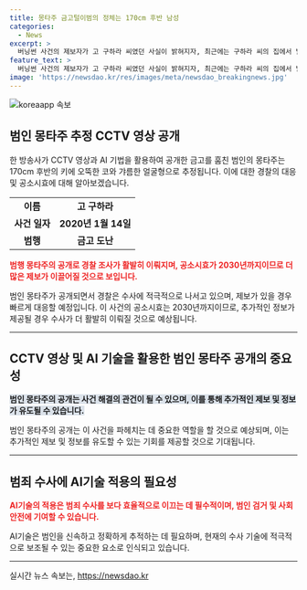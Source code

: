```yaml
---
title: 몽타주 금고털이범의 정체는 170cm 후반 남성
categories:
  - News
excerpt: >
  버닝썬 사건의 제보자가 고 구하라 씨였던 사실이 밝혀지자, 최근에는 구하라 씨의 집에서 발생한 금고 절도 사건이 미제로 남아있었다. CCTV 영상과 AI기법을 통해 범인의 몽타주가 공개되었고, 금고에는 구 씨의 휴대전화가 들어있었던 사실도 밝혀졌다. 이에 유족의 대리인은 면식범이거나 면식범의 지시로 행한 것으로 추정하고 있으며, 경찰은 수사를 재개할 가치 있는 제보가 있으면 적극 대응할 것이라 밝혔다.
feature_text: >
  버닝썬 사건의 제보자가 고 구하라 씨였던 사실이 밝혀지자, 최근에는 구하라 씨의 집에서 발생한 금고 절도 사건이 미제로 남아있었다. CCTV 영상과 AI기법을 통해 범인의 몽타주가 공개되었고, 금고에는 구 씨의 휴대전화가 들어있었던 사실도 밝혀졌다. 이에 유족의 대리인은 면식범이거나 면식범의 지시로 행한 것으로 추정하고 있으며, 경찰은 수사를 재개할 가치 있는 제보가 있으면 적극 대응할 것이라 밝혔다.
image: 'https://newsdao.kr/res/images/meta/newsdao_breakingnews.jpg'
---
```


<p><img src="https://newsdao.kr/res/images/meta/newsdao_breakingnews.jpg" alt="koreaapp 속보" /></p>

<h2 data-ke-size="size26">범인 몽타주 추정 CCTV 영상 공개</h2>

<p data-ke-size="size16">한 방송사가 CCTV 영상과 AI 기법을 활용하여 공개한 금고를 훔친 범인의 몽타주는 170cm 후반의 키에 오뚝한 코와 갸름한 얼굴형으로 추정됩니다. 이에 대한 경찰의 대응 및 공소시효에 대해 알아보겠습니다.</p>

<table>
  <tbody>
    <tr>
      <td style="text-align: center; height: 17px;"><b>이름</b></td>
      <td style="text-align: center; height: 17px;"><b>고 구하라</b></td>
    </tr>
    <tr>
      <td style="text-align: center; height: 17px;"><b>사건 일자</b></td>
      <td style="text-align: center; height: 17px;"><b>2020년 1월 14일</b></td>
    </tr>
    <tr>
      <td style="text-align: center; height: 17px;"><b>범행</b></td>
      <td style="text-align: center; height: 17px;"><b>금고 도난</b></td>
    </tr>
  </tbody>
</table>

<p><b><span style="color: #ee2323;">범행 몽타주의 공개로 경찰 조사가 활발히 이뤄지며, 공소시효가 2030년까지이므로 더 많은 제보가 이끌어질 것으로 보입니다.</span></b></p>

<p data-ke-size="size16">범인 몽타주가 공개되면서 경찰은 수사에 적극적으로 나서고 있으며, 제보가 있을 경우 빠르게 대응할 예정입니다. 이 사건의 공소시효는 2030년까지이므로, 추가적인 정보가 제공될 경우 수사가 더 활발히 이뤄질 것으로 예상됩니다.</p>

<hr>

<h2 data-ke-size="size26">CCTV 영상 및 AI 기술을 활용한 범인 몽타주 공개의 중요성</h2>

<p data-ke-size="size16"><b><span style="background-color: #21538527;">범인 몽타주의 공개는 사건 해결의 관건이 될 수 있으며, 이를 통해 추가적인 제보 및 정보가 유도될 수 있습니다.</span></b></p>

<p data-ke-size="size16">범인 몽타주의 공개는 이 사건을 파헤치는 데 중요한 역할을 할 것으로 예상되며, 이는 추가적인 제보 및 정보를 유도할 수 있는 기회를 제공할 것으로 기대됩니다.</p>

<hr>

<h2 data-ke-size="size26">범죄 수사에 AI기술 적용의 필요성</h2>

<p data-ke-size="size16"><b><span style="color: #ee2323;">AI기술의 적용은 범죄 수사를 보다 효율적으로 이끄는 데 필수적이며, 범인 검거 및 사회 안전에 기여할 수 있습니다.</span></b></p>

<p data-ke-size="size16">AI기술은 범인을 신속하고 정확하게 추적하는 데 필요하며, 현재의 수사 기술에 적극적으로 보조될 수 있는 중요한 요소로 인식되고 있습니다.</p>

<hr>
실시간 뉴스 속보는, <a href="https://newsdao.kr" rel="dofollow">https://newsdao.kr</a>



